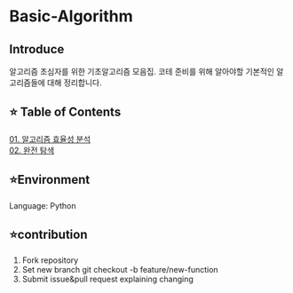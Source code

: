 # Basic-Algorithm


## Introduce
알고리즘 초심자를 위한 기초알고리즘 모음집.
코테 준비를 위해 알아야할 기본적인 알고리즘들에 대해 정리합니다. 


## ⭐ Table of Contents
[01. 알고리즘 효율성 분석](https://github.com/1224kang/Basic-Algorithm/tree/main/01.%20%EC%95%8C%EA%B3%A0%EB%A6%AC%EC%A6%98%20%ED%9A%A8%EC%9C%A8%EC%84%B1%20%EB%B6%84%EC%84%9D)<br/>
[02. 완전 탐색](https://github.com/1224kang/Basic-Algorithm/tree/main/02.%20%EC%99%84%EC%A0%84%20%ED%83%90%EC%83%89)




## ⭐Environment
Language: Python




## ⭐contribution
1. Fork repository
2. Set new branch git checkout -b feature/new-function
3. Submit issue&pull request explaining changing


